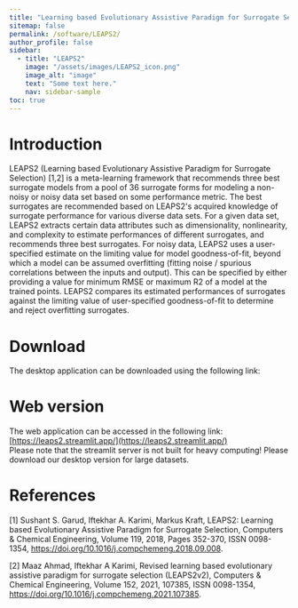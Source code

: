 ```yaml
---
title: "Learning based Evolutionary Assistive Paradigm for Surrogate Selection (LEAPS2)"
sitemap: false
permalink: /software/LEAPS2/
author_profile: false
sidebar:
  - title: "LEAPS2"
    image: "/assets/images/LEAPS2_icon.png"
    image_alt: "image"
    text: "Some text here."
    nav: sidebar-sample
toc: true
---
```


# Introduction  
LEAPS2 (Learning based Evolutionary Assistive Paradigm for Surrogate Selection) [1,2] is a meta-learning framework that recommends three best surrogate models from a pool of 36 surrogate forms for modeling a non-noisy or noisy data set based on some performance metric. The best surrogates are recommended based on LEAPS2's acquired knowledge of surrogate performance for various diverse data sets. For a given data set, LEAPS2 extracts certain data attributes such as dimensionality, nonlinearity, and complexity to estimate performances of different surrogates, and recommends three best surrogates. For noisy data, LEAPS2 uses a user-specified estimate on the limiting value for model goodness-of-fit, beyond which a model can be assumed overfitting (fitting noise / spurious correlations between the inputs and output). This can be specified by either providing a value for minimum RMSE or maximum R2 of a model at the trained points. LEAPS2 compares its estimated performances of surrogates against the limiting value of user-specified goodness-of-fit to determine and reject overfitting surrogates.  

# Download
The desktop application can be downloaded using the following link:

# Web version
The web application can be accessed in the following link:
[https://leaps2.streamlit.app/](https://leaps2.streamlit.app/)  
Please note that the streamlit server is not built for heavy computing! Please download our desktop version for large datasets.

# References
[1] Sushant S. Garud, Iftekhar A. Karimi, Markus Kraft, LEAPS2: Learning based Evolutionary Assistive Paradigm for Surrogate Selection, Computers & Chemical Engineering, Volume 119, 2018, Pages 352-370, ISSN 0098-1354, https://doi.org/10.1016/j.compchemeng.2018.09.008.

[2] Maaz Ahmad, Iftekhar A Karimi, Revised learning based evolutionary assistive paradigm for surrogate selection (LEAPS2v2), Computers & Chemical Engineering, Volume 152, 2021, 107385, ISSN 0098-1354, https://doi.org/10.1016/j.compchemeng.2021.107385.